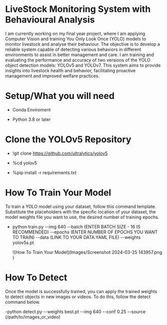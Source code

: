 # LiveStock Monitoring System with Behavioural Analysis

I am currently working on my final year project, where I am applying Computer Vision and training You Only Look Once (YOLO) models to monitor livestock and analyse their behaviour. The objective is to develop a reliable system capable of detecting various behaviors in different environments to assist in better management and care. I am training and evaluating the performance and accuracy of two versions of the YOLO object detection models: YOLOv5 and YOLOv7. This system aims to provide insights into livestock health and behavior, facilitating proactive management and improved welfare practices.

# Setup/What you will need
- Conda Enviroment

- Python 3.8 or later

# Clone the YOLOv5 Repository

- !git clone https://github.com/ultralytics/yolov5
  
- %cd yolov5
  
- %pip install -r requirements.txt
  
# How To Train Your Model

To train a YOLO model using your dataset, follow this command template. Substitute the placeholders with the specific location of your dataset, the model weights file you want to use, the desired number of training epochs.

- python train.py --img 640 --batch (ENTER BATCH SIZE - 16 IS RECOMMENDED) --epochs (ENTER NUMBER OF EPOCHS YOU WANT TO TRAIN) --data (LINK TO YOUR DATA.YAML FILE) --weights yolov5s.pt

  ![How To Train Your Model](Images/Screenshot 2024-03-25 143957.png
)

# How To Detect
Once the model is successfully trained, you can apply the trained weights to detect objects in new images or videos. To do this, follow the detect command below.

-python detect.py --weights best.pt --img 640 --conf 0.25 --source (/path/to/images_or_video)
